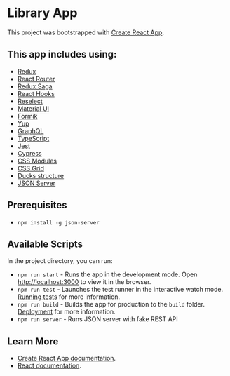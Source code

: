 # Library App

This project was bootstrapped with [Create React App](https://github.com/facebook/create-react-app).

## This app includes using:

* [Redux](https://github.com/reduxjs/react-redux)
* [React Router](https://reacttraining.com/react-router/web/guides/quick-start)
* [Redux Saga](https://redux-saga.js.org/)
* [React Hooks](https://reactjs.org/docs/hooks-reference.html)
* [Reselect](https://github.com/reduxjs/reselect)
* [Material UI](https://github.com/mui-org/material-ui)
* [Formik](https://jaredpalmer.com/formik/)
* [Yup](https://www.npmjs.com/package/yup)
* [GraphQL](https://graphql.org/)
* [TypeScript](https://www.typescriptlang.org/docs/handbook/react-&-webpack.html)
* [Jest](https://create-react-app.dev/docs/running-tests/)
* [Cypress](https://www.cypress.io/)
* [CSS Modules](https://create-react-app.dev/docs/adding-a-css-modules-stylesheet/)
* [CSS Grid](https://css-tricks.com/snippets/css/complete-guide-grid/)
* [Ducks structure](https://www.freecodecamp.org/news/scaling-your-redux-app-with-ducks-6115955638be/)
* [JSON Server](https://www.npmjs.com/package/json-server)

## Prerequisites

* `npm install -g json-server`

## Available Scripts

In the project directory, you can run:

* `npm run start` - Runs the app in the development mode. Open [http://localhost:3000](http://localhost:3000) to view it in the browser.
* `npm run test` - Launches the test runner in the interactive watch mode. [Running tests](https://facebook.github.io/create-react-app/docs/running-tests) for more information.
* `npm run build` - Builds the app for production to the `build` folder. [Deployment](https://facebook.github.io/create-react-app/docs/deployment) for more information.
* `npm run server` - Runs JSON server with fake REST API

## Learn More

* [Create React App documentation](https://facebook.github.io/create-react-app/docs/getting-started).
* [React documentation](https://reactjs.org/).
